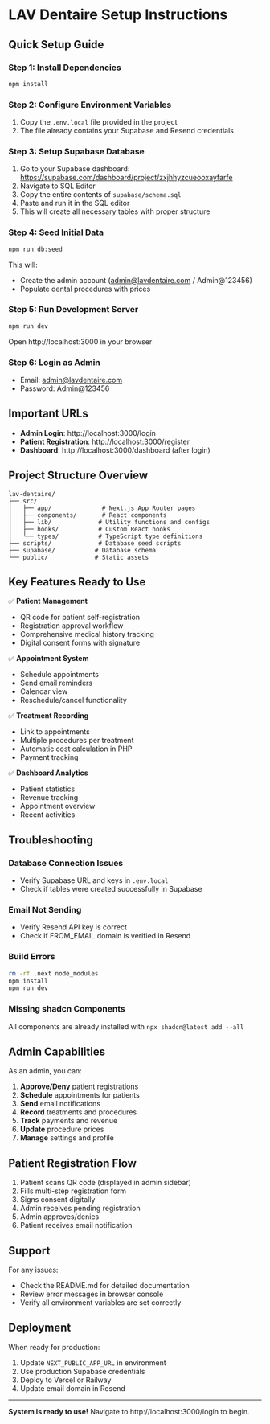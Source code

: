 # LAV Dentaire Setup Instructions

## Quick Setup Guide

### Step 1: Install Dependencies

```bash
npm install
```

### Step 2: Configure Environment Variables

1. Copy the `.env.local` file provided in the project
2. The file already contains your Supabase and Resend credentials

### Step 3: Setup Supabase Database

1. Go to your Supabase dashboard: https://supabase.com/dashboard/project/zxjhhyzcueooxayfarfe
2. Navigate to SQL Editor
3. Copy the entire contents of `supabase/schema.sql` 
4. Paste and run it in the SQL editor
5. This will create all necessary tables with proper structure

### Step 4: Seed Initial Data

```bash
npm run db:seed
```

This will:
- Create the admin account (admin@lavdentaire.com / Admin@123456)
- Populate dental procedures with prices

### Step 5: Run Development Server

```bash
npm run dev
```

Open http://localhost:3000 in your browser

### Step 6: Login as Admin

- Email: admin@lavdentaire.com
- Password: Admin@123456

## Important URLs

- **Admin Login**: http://localhost:3000/login
- **Patient Registration**: http://localhost:3000/register
- **Dashboard**: http://localhost:3000/dashboard (after login)

## Project Structure Overview

```
lav-dentaire/
├── src/
│   ├── app/              # Next.js App Router pages
│   ├── components/       # React components
│   ├── lib/             # Utility functions and configs
│   ├── hooks/           # Custom React hooks
│   └── types/           # TypeScript type definitions
├── scripts/             # Database seed scripts
├── supabase/           # Database schema
└── public/             # Static assets
```

## Key Features Ready to Use

✅ **Patient Management**
- QR code for patient self-registration
- Registration approval workflow
- Comprehensive medical history tracking
- Digital consent forms with signature

✅ **Appointment System**
- Schedule appointments
- Send email reminders
- Calendar view
- Reschedule/cancel functionality

✅ **Treatment Recording**
- Link to appointments
- Multiple procedures per treatment
- Automatic cost calculation in PHP
- Payment tracking

✅ **Dashboard Analytics**
- Patient statistics
- Revenue tracking
- Appointment overview
- Recent activities

## Troubleshooting

### Database Connection Issues
- Verify Supabase URL and keys in `.env.local`
- Check if tables were created successfully in Supabase

### Email Not Sending
- Verify Resend API key is correct
- Check if FROM_EMAIL domain is verified in Resend

### Build Errors
```bash
rm -rf .next node_modules
npm install
npm run dev
```

### Missing shadcn Components
All components are already installed with `npx shadcn@latest add --all`

## Admin Capabilities

As an admin, you can:
1. **Approve/Deny** patient registrations
2. **Schedule** appointments for patients
3. **Send** email notifications
4. **Record** treatments and procedures
5. **Track** payments and revenue
6. **Update** procedure prices
7. **Manage** settings and profile

## Patient Registration Flow

1. Patient scans QR code (displayed in admin sidebar)
2. Fills multi-step registration form
3. Signs consent digitally
4. Admin receives pending registration
5. Admin approves/denies
6. Patient receives email notification

## Support

For any issues:
- Check the README.md for detailed documentation
- Review error messages in browser console
- Verify all environment variables are set correctly

## Deployment

When ready for production:
1. Update `NEXT_PUBLIC_APP_URL` in environment
2. Use production Supabase credentials
3. Deploy to Vercel or Railway
4. Update email domain in Resend

---

**System is ready to use!** Navigate to http://localhost:3000/login to begin.